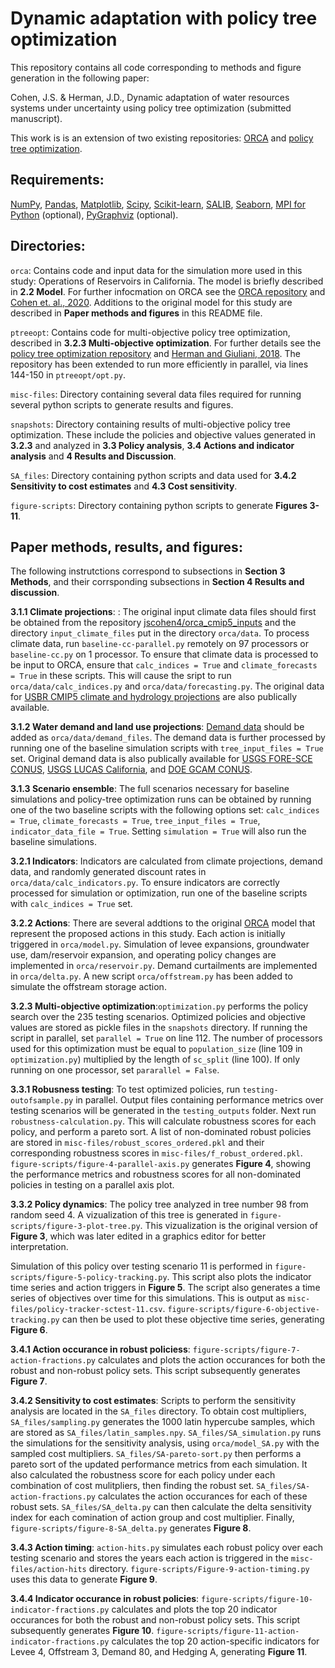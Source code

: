 # Dynamic adaptation with policy tree optimization

This repository contains all code corresponding to methods and figure generation in the following paper:

Cohen, J.S. & Herman, J.D., Dynamic adaptation of water resources systems under uncertainty using policy tree optimization (submitted manuscript).

This work is is an extension of two existing repositories: [ORCA](https://github.com/jscohen4/orca) and [policy tree optimization](https://github.com/jdherman/ptreeopt). 

## Requirements:
[NumPy](http://www.numpy.org/), [Pandas](http://pandas.pydata.org/), [Matplotlib](http://matplotlib.org/), [Scipy](http://www.scipy.org/), [Scikit-learn](http://scikit-learn.org/), [SALIB](https://github.com/SALib/SALib), [Seaborn](https://seaborn.pydata.org/), [MPI for Python](https://mpi4py.readthedocs.io/en/stable/) (optional), [PyGraphviz](https://pygraphviz.github.io/) (optional).

## Directories:
`orca`: Contains code and input data for the simulation more used in this study: Operations of Reservoirs in California. The model is briefly described in **2.2 Model**. For further infocmation on ORCA see the [ORCA repository](https://github.com/jscohen4/orca) and [Cohen et. al., 2020](https://doi.org/10.1061/(ASCE)WR.1943-5452.0001300). Additions to the original model for this study are described in **Paper methods and figures** in this README file.

`ptreeopt`: Contains code for multi-objective policy tree optimization, described in **3.2.3 Multi-objective optimization**. For further details see the [policy tree optimization repository](https://github.com/jdherman/ptreeopt) and [Herman and Giuliani, 2018](https://doi.org/10.1016/j.envsoft.2017.09.016). The repository has been extended to run more efficiently in parallel, via lines 144-150 in `ptreeopt/opt.py`. 

`misc-files`: Directory containing several data files required for running several python scripts to generate results and figures.

`snapshots`: Directory containing results of multi-objective policy tree optimization. These include the policies and objective values generated in **3.2.3** and analyzed in **3.3 Policy analysis**, **3.4 Actions and indicator analysis** and **4 Results and Discussion**.

`SA_files`: Directory containing python scripts and data used for **3.4.2 Sensitivity to cost estimates** and **4.3 Cost sensitivity**. 

`figure-scripts`: Directory containing python scripts to generate **Figures 3-11**.


## Paper methods, results,  and figures:
The following instrutctions correspond to subsections in **Section 3 Methods**, and their corrsponding subsections in **Section 4 Results and discussion**.

**3.1.1 Climate projections**: : The original input climate data files should first be obtained from the repository [jscohen4/orca_cmip5_inputs](https://github.com/jscohen4/orca_cmip5_inputs) and the directory `input_climate_files` put in the directory `orca/data`. To process climate data, run `baseline-cc-parallel.py` remotely on 97 processors or `baseline-cc.py` on 1 processor. To ensure that climate data is processed to be input to ORCA, ensure that `calc_indices = True` and `climate_forecasts = True` in these scripts. This will cause the sript to run `orca/data/calc_indices.py` and `orca/data/forecasting.py`. The original data for [USBR CMIP5 climate and hydrology projections](https://gdo-dcp.ucllnl.org/downscaled_cmip_projections/dcpInterface.html) are also publically available. 


**3.1.2 Water demand and land use projections**: [Demand data](https://drive.google.com/drive/folders/1w8r_4D7e96Yw6I-GvURalE3cw84Yn-Ma?usp=sharing) should be added as `orca/data/demand_files`. The demand data is further processed by running one of the baseline simulation scripts with `tree_input_files = True` set. Original demand data is also publically available for [USGS FORE-SCE CONUS](https://www.sciencebase.gov/catalog/item/5b96c2f9e4b0702d0e826f6d), [USGS LUCAS California](https://www.sciencebase.gov/catalog/item/587fb408e4b085de6c11f389), and 
[DOE GCAM CONUS](https://daac.ornl.gov/cgi-bin/dsviewer.pl?ds_id=1216). 

**3.1.3 Scenario ensemble**: The full scenarios necessary for baseline simulations and policy-tree optimization runs can be obtained by running one of the two baseline scripts with the following options set: `calc_indices = True`, `climate_forecasts = True`, `tree_input_files = True`, `indicator_data_file = True`. Setting `simulation = True` will also run the baseline simulations. 

**3.2.1 Indicators**: Indicators are calculated from climate projections, demand data, and randomly generated discount rates in `orca/data/calc_indicators.py`. To ensure indicators are correctly processed for simulation or optimization, run one of the baseline scripts with  `calc_indices = True` set. 

**3.2.2 Actions**: There are several addtions to the original [ORCA](https://github.com/jscohen4/orca) model that represent the proposed actions in this study. Each action is initially triggered in `orca/model.py`. Simulation of levee expansions, groundwater use, dam/reservoir expansion, and operating policy changes are implemented in `orca/reservoir.py`. Demand curtailments are implemented in `orca/delta.py`. A new script `orca/offstream.py` has been added to simulate the offstream storage action. 

**3.2.3 Multi-objective optimization**:`optimization.py` performs the policy search over the 235 testing scenarios. Optimized policies and objective values are stored as pickle files in the `snapshots` directory. If running the script in parallel, set `parallel = True` on line 112. The number of processors used for this optimization must be equal to `population_size` (line 109 in `optimization.py`) multiplied by the length of `sc_split` (line 100). If only running on one processor, set `pararallel = False`.
 
**3.3.1 Robusness testing**: To test optimized policies, run `testing-outofsample.py` in parallel. Output files containing performance metrics over testing scenarios will be generated in the `testing_outputs` folder. Next run `robustness-calculation.py`. This will calculate robustness scores for each policy, and perform a pareto sort. A list of non-dominated robust policies are stored in `misc-files/robust_scores_ordered.pkl` and their corresponding robustness scores in `misc-files/f_robust_ordered.pkl`. `figure-scripts/figure-4-parallel-axis.py` generates **Figure 4**, showing the performance metrics and robustness scores for all non-dominated policies in testing on a parallel axis plot.

**3.3.2 Policy dynamics**: The policy tree analyzed in tree number 98 from random seed 4. A vizualization of this tree is generated in `figure-scripts/figure-3-plot-tree.py`. This vizualization is the original version of **Figure 3**, which was later edited in a graphics editor for better interpretation. 

Simulation of this policy over testing scenario 11 is performed in `figure-scripts/figure-5-policy-tracking.py`. This script also plots the indicator time series and action triggers in **Figure 5**. The script also generates a time series of objectives over time for this simulations. This is output as `misc-files/policy-tracker-sctest-11.csv`. `figure-scripts/figure-6-objective-tracking.py` can then be used to plot these objective time series, generating **Figure 6**.

**3.4.1 Action occurance in robust policiess**: `figure-scripts/figure-7-action-fractions.py` calculates and plots the action occurances for both the robust and non-robust policy sets. This script subsequently generates **Figure 7**. 

**3.4.2 Sensitivity to cost estimates**: Scripts to perform the sensitivity analysis are located in the `SA_files` directory. To obtain cost multipliers, `SA_files/sampling.py` generates the 1000 latin hypercube samples, which are stored as `SA_files/latin_samples.npy`. `SA_files/SA_simulation.py` runs the simulations for the sensitivity analysis, using `orca/model_SA.py` with the sampled cost multipliers. `SA_files/SA-pareto-sort.py` then performs a pareto sort of the updated performance metrics from each simulation. It also calculated the robustness score for each policy under each combination of cost mulitpliers, then finding the robust set. `SA_files/SA-action-fractions.py` calculates the action occurances for each of these robust sets. `SA_files/SA_delta.py` can then calculate the delta sensitivity index for each comination of action group and cost multiplier. Finally, `figure-scripts/figure-8-SA_delta.py` generates **Figure 8**. 

**3.4.3 Action timing**: `action-hits.py` simulates each robust policy over each testing scenario and stores the years each action is triggered in the `misc-files/action-hits` directory. `figure-scripts/Figure-9-action-timing.py` uses this data to generate **Figure 9**.

**3.4.4 Indicator occurance in robust policies**: `figure-scripts/figure-10-indicator-fractions.py` calculates and plots the top 20 indicator occurances for both the robust and non-robust policy sets. This script subsequently generates **Figure 10**. `figure-scripts/figure-11-action-indicator-fractions.py` calculates the top 20 action-specific indicators for Levee 4, Offstream 3, Demand 80, and Hedging A, generating **Figure 11**. 
